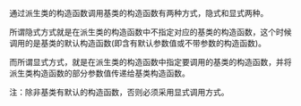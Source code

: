 通过派生类的构造函数调用基类的构造函数有两种方式，隐式和显式两种。

所谓隐式方式就是在派生类的构造函数中不指定对应的基类的构造函数，这个时候调用的是基类的默认构造函数(即含有默认参数值或不带参数的构造函数)。

而所谓显式方式，就是在派生类的构造函数中指定要调用的基类的构造函数，并将派生类构造函数的部分参数值传递给基类构造函数。

注：除非基类有默认的构造函数，否则必须采用显式调用方式。
